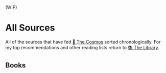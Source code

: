 (WIP)

# All Sources

All of the sources that have fed [🔮 The Cosmos](🔮%20The%20Cosmos/The%20Cosmos.md) sorted chronologically. For my top recommendations and other reading lists return to [📚 The Library](🔮%20The%20Cosmos/The%20Library.md).

## Books

[  ](In%20the%20Buddha's%20Words%20Summary,%20Notes%20and%20Highlights)
